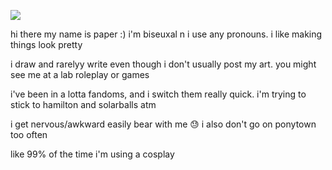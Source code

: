 ![](https://komarev.com/ghpvc/?username=stupidsketchpad&color=blueviolet)

hi there my name is paper :) i'm biseuxal n i use any pronouns. i like making things look pretty

i draw and rarelyy write even though i don't usually post my art. you might see me at a lab roleplay or games

i've been in a lotta fandoms, and i switch them really quick. i'm trying to stick to hamilton and solarballs atm

i get nervous/awkward easily bear with me 😓 i also don't go on ponytown too often

like 99% of the time i'm using a cosplay
